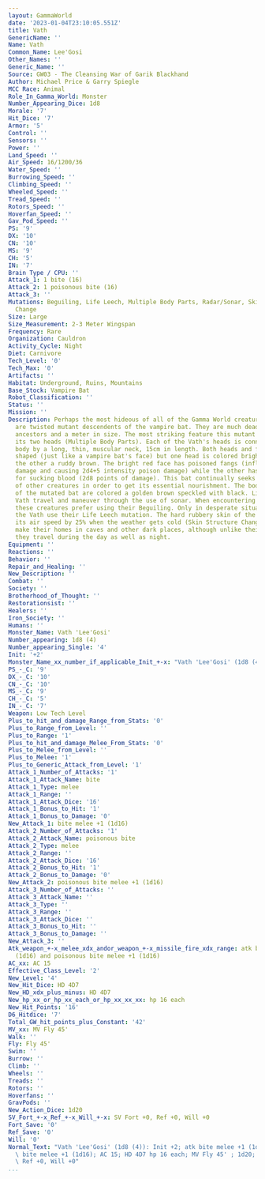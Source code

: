 ```yaml
---
layout: GammaWorld
date: '2023-01-04T23:10:05.551Z'
title: Vath
GenericName: ''
Name: Vath
Common_Name: Lee'Gosi
Other_Names: ''
Generic_Name: ''
Source: GW03 - The Cleansing War of Garik Blackhand
Author: Michael Price & Garry Spiegle
MCC Race: Animal
Role_In_Gamma_World: Monster
Number_Appearing_Dice: 1d8
Morale: '7'
Hit_Dice: '7'
Armor: '5'
Control: ''
Sensors: ''
Power: ''
Land_Speed: ''
Air_Speed: 16/1200/36
Water_Speed: ''
Burrowing_Speed: ''
Climbing_Speed: ''
Wheeled_Speed: ''
Tread_Speed: ''
Rotors_Speed: ''
Hoverfan_Speed: ''
Gav_Pod_Speed: ''
PS: '9'
DX: '10'
CN: '10'
MS: '9'
CH: '5'
IN: '7'
Brain Type / CPU: ''
Attack_1: 1 bite (16)
Attack_2: 1 poisonous bite (16)
Attack_3: ''
Mutations: Beguiling, Life Leech, Multiple Body Parts, Radar/Sonar, Skin Structure
  Change
Size: Large
Size_Measurement: 2-3 Meter Wingspan
Frequency: Rare
Organization: Cauldron
Activity_Cycle: Night
Diet: Carnivore
Tech_Level: '0'
Tech_Max: '0'
Artifacts: ''
Habitat: Underground, Ruins, Mountains
Base_Stock: Vampire Bat
Robot_Classification: ''
Status: ''
Mission: ''
Description: Perhaps the most hideous of all of the Gamma World creatures, the Vath
  are twisted mutant descendents of the vampire bat. They are much deadlier than their
  ancestors and a meter in size. The most striking feature this mutant possesses is
  its two heads (Multiple Body Parts). Each of the Vath's heads is connected to its
  body by a long, thin, muscular neck, 15cm in length. Both heads and faces are similarly
  shaped (just like a vampire bat's face) but one head is colored bright crimson and
  the other a ruddy brown. The bright red face has poisoned fangs (inflicting 2d6
  damage and causing 2d4+5 intensity poison damage) while the other has hollowed fangs
  for sucking blood (2d8 points of damage). This bat continually seeks out the blood
  of other creatures in order to get its essential nourishment. The body and wings
  of the mutated bat are colored a golden brown speckled with black. Like other bats,
  Vath travel and maneuver through the use of sonar. When encountering opponents,
  these creatures prefer using their Beguiling. Only in desperate situations will
  the Vath use their Life Leech mutation. The hard rubbery skin of the Vath slows
  its air speed by 25% when the weather gets cold (Skin Structure Change). These creatures
  make their homes in caves and other dark places, although unlike their ancestors,
  they travel during the day as well as night.
Equipment: ''
Reactions: ''
Behavior: ''
Repair_and_Healing: ''
New_Description: ''
Combat: ''
Society: ''
Brotherhood_of_Thought: ''
Restorationsist: ''
Healers: ''
Iron_Society: ''
Humans: ''
Monster_Name: Vath 'Lee'Gosi'
Number_appearing: 1d8 (4)
Number_appearing_Single: '4'
Init: '+2'
Monster_Name_xx_number_if_applicable_Init_+-x: "Vath 'Lee'Gosi' (1d8 (4)): Init +2"
PS_-_C: '9'
DX_-_C: '10'
CN_-_C: '10'
MS_-_C: '9'
CH_-_C: '5'
IN_-_C: '7'
Weapon: Low Tech Level
Plus_to_hit_and_damage_Range_from_Stats: '0'
Plus_to_Range_from_Level: ''
Plus_to_Range: '1'
Plus_to_hit_and_damage_Melee_From_Stats: '0'
Plus_to_Melee_from_Level: ''
Plus_to_Melee: '1'
Plus_to_Generic_Attack_from_Level: '1'
Attack_1_Number_of_Attacks: '1'
Attack_1_Attack_Name: bite
Attack_1_Type: melee
Attack_1_Range: ''
Attack_1_Attack_Dice: '16'
Attack_1_Bonus_to_Hit: '1'
Attack_1_Bonus_to_Damage: '0'
New_Attack_1: bite melee +1 (1d16)
Attack_2_Number_of_Attacks: '1'
Attack_2_Attack_Name: poisonous bite
Attack_2_Type: melee
Attack_2_Range: ''
Attack_2_Attack_Dice: '16'
Attack_2_Bonus_to_Hit: '1'
Attack_2_Bonus_to_Damage: '0'
New_Attack_2: poisonous bite melee +1 (1d16)
Attack_3_Number_of_Attacks: ''
Attack_3_Attack_Name: ''
Attack_3_Type: ''
Attack_3_Range: ''
Attack_3_Attack_Dice: ''
Attack_3_Bonus_to_Hit: ''
Attack_3_Bonus_to_Damage: ''
New_Attack_3: ''
Atk_weapon_+-x_melee_xdx_andor_weapon_+-x_missile_fire_xdx_range: atk bite melee +1
  (1d16) and poisonous bite melee +1 (1d16)
AC_xx: AC 15
Effective_Class_Level: '2'
New_Level: '4'
New_Hit_Dice: HD 4D7
New_HD_xdx_plus_minus: HD 4D7
New_hp_xx_or_hp_xx_each_or_hp_xx_xx_xx: hp 16 each
New_Hit_Points: '16'
D6_Hitdice: '7'
Total_GW_hit_points_plus_Constant: '42'
MV_xx: MV Fly 45'
Walk: ''
Fly: Fly 45'
Swim: ''
Burrow: ''
Climb: ''
Wheels: ''
Treads: ''
Rotors: ''
Hoverfans: ''
GravPods: ''
New_Action_Dice: 1d20
SV_Fort_+-x_Ref_+-x_Will_+-x: SV Fort +0, Ref +0, Will +0
Fort_Save: '0'
Ref_Save: '0'
Will: '0'
Normal_Text: "Vath 'Lee'Gosi' (1d8 (4)): Init +2; atk bite melee +1 (1d16) and poisonous\
  \ bite melee +1 (1d16); AC 15; HD 4D7 hp 16 each; MV Fly 45' ; 1d20; SV Fort +0,\
  \ Ref +0, Will +0"
...
```

